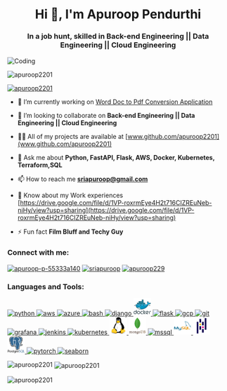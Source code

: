 <h1 align="center">Hi 👋, I'm Apuroop Pendurthi</h1>
<h3 align="center">In a job hunt, skilled in Back-end Engineering || Data Engineering || Cloud Engineering</h3>

<img align="center" alt="Coding" width="400" src="https://media1.giphy.com/media/bGgsc5mWoryfgKBx1u/giphy.gif?cid=ecf05e47izdebb7j8176pzkb50jepd9v4eof1vufzzndx9qr&ep=v1_gifs_search&rid=giphy.gif&ct=g">

<p align="left"> <img src="https://komarev.com/ghpvc/?username=apuroop2201&label=Profile%20views&color=0e75b6&style=flat" alt="apuroop2201" /> </p>

<p align="left"> <a href="https://github.com/ryo-ma/github-profile-trophy"><img src="https://github-profile-trophy.vercel.app/?username=apuroop2201" alt="apuroop2201" /></a> </p>

- 🔭 I’m currently working on [Word Doc to Pdf Conversion Application](https://github.com/apuroop2201/word_to_pdf)

- 👯 I’m looking to collaborate on **Back-end Engineering || Data Engineering || Cloud Engineering**

- 👨‍💻 All of my projects are available at [www.github.com/apuroop2201](www.github.com/apuroop2201)

- 💬 Ask me about **Python, FastAPI, Flask, AWS, Docker, Kubernetes, Terraform,SQL**

- 📫 How to reach me **sriapuroop@gmail.com**

- 📄 Know about my Work experiences [https://drive.google.com/file/d/1VP-roxrmEye4H2t716CIZREuNeb-niHy/view?usp=sharing](https://drive.google.com/file/d/1VP-roxrmEye4H2t716CIZREuNeb-niHy/view?usp=sharing)

- ⚡ Fun fact **Film Bluff and Techy Guy**

<h3 align="left">Connect with me:</h3>
<p align="left">
<a href="https://linkedin.com/in/apuroop-p-55333a140" target="blank"><img align="center" src="https://upload.wikimedia.org/wikipedia/commons/thumb/c/ca/LinkedIn_logo_initials.png/800px-LinkedIn_logo_initials.png" alt="apuroop-p-55333a140" height="50" width="50" /></a>
<a href="https://www.hackerrank.com/sriapuroop" target="blank"><img align="center" src="https://upload.wikimedia.org/wikipedia/commons/6/65/HackerRank_logo.png" alt="sriapuroop" height="70" width="70" /></a>
<a href="https://www.leetcode.com/apuroop229" target="blank"><img align="center" src="https://upload.wikimedia.org/wikipedia/commons/1/19/LeetCode_logo_black.png" alt="apuroop229" height="50" width="50" /></a>
</p>

<h3 align="left">Languages and Tools:</h3>
<p align="left"> <a href="https://www.python.org" target="_blank" rel="noreferrer"> <img src="https://upload.wikimedia.org/wikipedia/commons/thumb/c/c3/Python-logo-notext.svg/1869px-Python-logo-notext.svg.png" alt="python" width="40" height="40"/> </a> <a href="https://aws.amazon.com" target="_blank" rel="noreferrer"> <img src="https://upload.wikimedia.org/wikipedia/commons/thumb/9/93/Amazon_Web_Services_Logo.svg/2560px-Amazon_Web_Services_Logo.svg.png" alt="aws" width="40" height="40"/> </a> <a href="https://azure.microsoft.com/en-in/" target="_blank" rel="noreferrer"> <img src="https://www.vectorlogo.zone/logos/microsoft_azure/microsoft_azure-icon.svg" alt="azure" width="40" height="40"/> </a> <a href="https://www.gnu.org/software/bash/" target="_blank" rel="noreferrer"> <img src="https://www.vectorlogo.zone/logos/gnu_bash/gnu_bash-icon.svg" alt="bash" width="40" height="40"/> </a> <a href="https://www.djangoproject.com/" target="_blank" rel="noreferrer"> <img src="https://cdn.worldvectorlogo.com/logos/django.svg" alt="django" width="40" height="40"/> </a> <a href="https://www.docker.com/" target="_blank" rel="noreferrer"> <img src="https://raw.githubusercontent.com/devicons/devicon/master/icons/docker/docker-original-wordmark.svg" alt="docker" width="40" height="40"/> </a> <a href="https://flask.palletsprojects.com/" target="_blank" rel="noreferrer"> <img src="https://www.vectorlogo.zone/logos/pocoo_flask/pocoo_flask-icon.svg" alt="flask" width="40" height="40"/> </a> <a href="https://cloud.google.com" target="_blank" rel="noreferrer"> <img src="https://www.vectorlogo.zone/logos/google_cloud/google_cloud-icon.svg" alt="gcp" width="40" height="40"/> </a> <a href="https://git-scm.com/" target="_blank" rel="noreferrer"> <img src="https://www.vectorlogo.zone/logos/git-scm/git-scm-icon.svg" alt="git" width="40" height="40"/> </a> <a href="https://grafana.com" target="_blank" rel="noreferrer"> <img src="https://www.vectorlogo.zone/logos/grafana/grafana-icon.svg" alt="grafana" width="40" height="40"/> </a> <a href="https://www.jenkins.io" target="_blank" rel="noreferrer"> <img src="https://www.vectorlogo.zone/logos/jenkins/jenkins-icon.svg" alt="jenkins" width="40" height="40"/> </a> <a href="https://kubernetes.io" target="_blank" rel="noreferrer"> <img src="https://www.vectorlogo.zone/logos/kubernetes/kubernetes-icon.svg" alt="kubernetes" width="40" height="40"/> </a> <a href="https://www.linux.org/" target="_blank" rel="noreferrer"> <img src="https://raw.githubusercontent.com/devicons/devicon/master/icons/linux/linux-original.svg" alt="linux" width="40" height="40"/> </a> <a href="https://www.mongodb.com/" target="_blank" rel="noreferrer"> <img src="https://raw.githubusercontent.com/devicons/devicon/master/icons/mongodb/mongodb-original-wordmark.svg" alt="mongodb" width="40" height="40"/> </a> <a href="https://www.microsoft.com/en-us/sql-server" target="_blank" rel="noreferrer"> <img src="https://www.svgrepo.com/show/303229/microsoft-sql-server-logo.svg" alt="mssql" width="40" height="40"/> </a> <a href="https://www.mysql.com/" target="_blank" rel="noreferrer"> <img src="https://raw.githubusercontent.com/devicons/devicon/master/icons/mysql/mysql-original-wordmark.svg" alt="mysql" width="40" height="40"/> </a> <a href="https://pandas.pydata.org/" target="_blank" rel="noreferrer"> <img src="https://raw.githubusercontent.com/devicons/devicon/2ae2a900d2f041da66e950e4d48052658d850630/icons/pandas/pandas-original.svg" alt="pandas" width="40" height="40"/> </a> <a href="https://www.postgresql.org" target="_blank" rel="noreferrer"> <img src="https://raw.githubusercontent.com/devicons/devicon/master/icons/postgresql/postgresql-original-wordmark.svg" alt="postgresql" width="40" height="40"/> </a>  <a href="https://pytorch.org/" target="_blank" rel="noreferrer"> <img src="https://www.vectorlogo.zone/logos/pytorch/pytorch-icon.svg" alt="pytorch" width="40" height="40"/> </a> <a href="https://seaborn.pydata.org/" target="_blank" rel="noreferrer"> <img src="https://seaborn.pydata.org/_images/logo-mark-lightbg.svg" alt="seaborn" width="40" height="40"/> </a> </p>

<p><img align="left" src="https://github-readme-stats.vercel.app/api/top-langs?username=apuroop2201&show_icons=true&locale=en&layout=compact" alt="apuroop2201" /></p>

<p>&nbsp;<img align="center" src="https://github-readme-stats.vercel.app/api?username=apuroop2201&show_icons=true&locale=en" alt="apuroop2201" /></p>

<p><img align="center" src="https://github-readme-streak-stats.herokuapp.com/?user=apuroop2201&" alt="apuroop2201" /></p>
